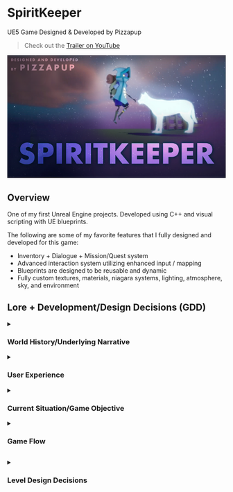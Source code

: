 # SpiritKeeper

UE5 Game Designed &amp; Developed by Pizzapup

> Check out the [Trailer on YouTube](https://youtu.be/PZP7UQ7snKM)

![SpiritKeeper](./imgs/spiritKeeperVideoPreview.png)


## Overview

One of my first Unreal Engine projects. Developed using C++ and visual scripting with UE blueprints. 
  
The following are some of my favorite features that I fully designed and developed for this game:
- Inventory + Dialogue + Mission/Quest system
- Advanced interaction system utilizing enhanced input / mapping
- Blueprints are designed to be reusable and dynamic
- Fully custom textures, materials, niagara systems, lighting, atmosphere, sky, and environment


## Lore + Development/Design Decisions (GDD)

<details><summary><h3 id='lore'>World History/Underlying Narrative</h2></summary>

  <br/>
&nbsp;&nbsp;&nbsp;&nbsp;&nbsp;&nbsp; Behind every town is a Spirit Keeper. Spirit Keepers are responsible for ushering souls of
residents into the town through the Spirit Well. The size, location, and inhabitants of the town
are all decided by the Spirit Keeper. The key resident the Spirit Keeper chooses is the Innkeeper.
Innkeepers are the heart and soul of each community. The Innkeeper greets new arrivals and
helps them settle into their new home.

&nbsp;&nbsp;&nbsp;&nbsp;&nbsp;&nbsp; The Innkeeper helps direct the Spirit Keeper along on their journey to fill the town and
discover themselves in the process. As the founders of each town, Spirit Keepers are
responsible for filling it with residents. Key citizen slots (merchant, gardener, metalsmith,
angler, etc) are listed on the “Town Log” and must be carefully filled. Residents can often
summon their friends and family into the town without needing the formality of the Spirit
Keeper.

&nbsp;&nbsp;&nbsp;&nbsp;&nbsp;&nbsp; To create a cozy, cohesive environment a “Request Ticket” system is used. A Request
Ticket is filled out with a spirit’s name and given to the Spirit Keeper for passage through the
Spirit Well and residency in the town. Request tickets are planted in the “Yard” of the Spirit
Keeper cave. Once planted, the Spirit Keeper can access all the information needed on how to
summon the spirit (the ticket is planted (buried) in a plot and a tombstone grows out displaying
a little info on the spirit – info is updated in the Spirit Keeper’s journal).

&nbsp;&nbsp;&nbsp;&nbsp;&nbsp;&nbsp; Each spirit requires a unique offering at the Spirit Well in the middle of town. The Spirit Keeper must complete whatever quests or tasks necessary to obtain the required offering(s) and offer them at the well. A successful offering will summon the intended spirit through the well – they will rise in a ball of blue light that then dissolves leaving the full spirit in view. New arrivals will often say a word of thanks to the Spirit Keeper before following the Innkeeper into the Inn for arrangements.

&nbsp;&nbsp;&nbsp;&nbsp;&nbsp;&nbsp; Request Tickets come from residents as they find the need for certain things and know the perfect spirit to fill the spot (the baker needs the gardener, the angler needs the metalsmith, etc). The Spirit Keeper is allotted a certain number of executive citizen requests depending on how many residents the town has.

&nbsp;&nbsp;&nbsp;&nbsp;&nbsp;&nbsp; Each new resident adds more life to the town. Another shop open, room filled, building constructed, flower planted, etc. The grounds the town is built upon are beautiful and ready to be explored. Potions and unlocks allow the Spirit Keeper to access more and more areas.

&nbsp;&nbsp;&nbsp;&nbsp;&nbsp;&nbsp; Spirit Keepers live outside of town, typically in caves, caverns, swamps, or mountains each with a beautifully cared for garden bed known as the “Yard”. The Spirit Keepers are trained by elder Spirit Keepers, far scarier in appearance. The elder Spirit Keepers stay at their base, tending to the Yard and receiving any stray messages. They find their way to town by following the spirit river, which leads to the Spirit Well right outside of the Inn. Most are excellent at boating. Large backpacks, organized inventories, and big journals are signature Spirit Keeper belongings. Journals include notes from explorations, town logs, citizen lists, to-do lists (missions), and maps.
</details>

<details><summary><h3 id='ux'>User Experience</h3></summary>
  
<br/>&nbsp;&nbsp;&nbsp;&nbsp;&nbsp;&nbsp; I want players to be interested in both the story as well as the exploring the world. I hope the story makes exploring the world more fun and interesting (What will you find? What can you use? Will there be others?) The player shouldn’t feel the need to rush to complete objectives or “beat” the game. Many objectives can be completed and discovered in any order, though there are some that required prior unlocks (getting to higher areas, unlocking parts of the map, new abilities, needing a certain citizen to do a job e.g. merchant, gardener, etc).
<br/>&nbsp;&nbsp;&nbsp;&nbsp;&nbsp;&nbsp; Every aspect of the game should be enjoyable, not just the plot or completing objectives. It should be something someone can play for many reasons, to settle down or to make achievements.
The inputs are mapped to be minimal. You use the same few buttons for almost everything. This can be both helpful and tricky depending on the task, but never irritating. The sound effects are subtle and gentle. None of the characters speak verbally.

The world is meant to feel dreamy, interesting, and full of secrets – <em>worth exploring.</em>

</details>

<details><summary><h3 id='objective'>Current Situation/Game Objective</h3></summary>
  <br/>
&nbsp;&nbsp;&nbsp;&nbsp;&nbsp;&nbsp; You are a young Spirit Keeper ready explore the new terrain and build the town. You must learn to navigate the world, summon spirits, complete quests, and explore.
</details>

<details><summary><h3 id='flow'>Game Flow</h3></summary>
  
  <br/>
Most of the interactions in the world are performed by overlapping collision triggers and using the designated inputs.

PC Inputs that are used most in the game:
- Left click: interact (one arm reaches out)
- Keyboard “E”: interact (both arms reach out/push)
- Spacebar: jump (double click spacebar to fly)

<br/>&nbsp;&nbsp;&nbsp;&nbsp;&nbsp;&nbsp; After speaking with the elder, the first step is to find your way to town and talk to your Innkeeper. A note at the Inn tells you where to find the Spirit Well and how to use it. Inside of the note is a room key. This is your first offering. The Innkeeper is the first resident of each town and chosen by the Spirit Keeper before plans even being. They help teach and guide new Spirit Keepers as well as assist new residents moving in. The Innkeeper will show you the Spirit Well and teach you how to summon. The room key inside of the note is the offering that will summon the Innkeeper at the Spirit Well. (Like a mini tutorial)</details>


<details><summary><h3 id='decisions'>Level Design Decisions</h3></summary>
  
<br/>
&nbsp;&nbsp;&nbsp;&nbsp;&nbsp;&nbsp; The world needed to have two main locations: the town (with the inn and the well) and the Spirit Keeper base (the cave). The Spirit Well is fed by the Spirit River, the “Yard” is also watered by the Spirit River – because of the prominence of the river, I wanted the world to feel built around it. Bridges, wells, boats, caves, waterfalls, mountains, etc. – these are all meant to highlight the water. The dark/nighttime-y atmosphere is meant to make it feel like more of a “spirit realm” and also works well to bring out the glowing reflections in the water. The Spirit Well is meant to be the main point of the town, located outside of the inn (so that the innkeeper can help with new arrivals). The well is fed directly by the river and has a small offering bowl on the front. It emits a soft green, blue glow from inside. If you look into the well you can make out the top of a spiral staircase underneath the water.
<br/>&nbsp;&nbsp;&nbsp;&nbsp;&nbsp;&nbsp; The buildings in the town are mostly decorative/cannot enter. But the buildings that are important to the story can be entered. The Inn is the most prominent building. Collision is disabled for most doors and objects since spirits can pass right through.
<br/>&nbsp;&nbsp;&nbsp;&nbsp;&nbsp;&nbsp; The boat operates via a lever on a post near the docks. When activated, the lantern on the boat will glow a dim yellow to indicate it is about to move, then a brighter orange as it navigates to the next destination, then back to normal once stopped. The boat operates on a spline path and the character can jump off at any time if wanted.<br/>
&nbsp;&nbsp;&nbsp;&nbsp;&nbsp;&nbsp; The boat helps shorten the journey (and make it more fun) between the base and the town. Since each ticket needs to be planted at the Yard, and each offering needs to be given to the Spirit Well, the locations are both frequented.

</details>



